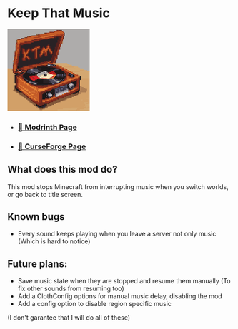 # Keep That Music

![](.github/icon.png)

* ### [🔗 Modrinth Page](https://modrinth.com/mod/keepthatmusic)
* ### [🔗 CurseForge Page](https://www.curseforge.com/minecraft/mc-mods/keep-that-music)

## What does this mod do?
This mod stops Minecraft from interrupting music when you switch worlds, or go back to title screen.

## Known bugs
- Every sound keeps playing when you leave a server not only music (Which is hard to notice)

## Future plans:
- Save music state when they are stopped and resume them manually
  (To fix other sounds from resuming too)
- Add a ClothConfig options for manual music delay, disabling the mod
- Add a config option to disable region specific music

(I don't garantee that I will do all of these)
